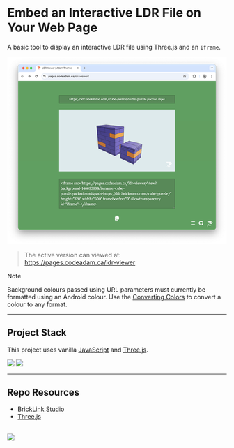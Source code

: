 # Embed an Interactive LDR File on Your Web Page

A basic tool to display an interactive LDR file using Three.js and an `iframe`. 

![GitHub Contributions](_readme/screenshot-ldr-viewer.png)

> The active version can viewed at:  
> https://pages.codeadam.ca/ldr-viewer

> [!NOTE]
> Background colours passed using URL parameters must currently be formatted using an Android colour. Use the [Converting Colors](https://convertingcolors.com/) to convert a colour to any format.


---

## Project Stack

This project uses vanilla [JavaScript](https://developer.mozilla.org/en-US/docs/Web/JavaScript) and [Three.js](https://threejs.org/).

<img src="https://console.codeadam.ca/api/image/javascript" width="60"> <img src="https://console.codeadam.ca/api/image/threejs" width="60"> 

---

## Repo Resources

- [BrickLink Studio](https://www.bricklink.com/v3/studio/download.page)
- [Three.js](https://threejs.org/)

<br>
<a href="https://codeadam.ca">
<img src="https://cdn.codeadam.ca/images@1.0.0/codeadam-logo-coloured-horizontal.png" width="200">
</a>
